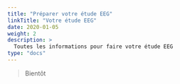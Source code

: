 ```yaml
---
title: "Préparer votre étude EEG"
linkTitle: "Votre étude EEG"
date: 2020-01-05
weight: 2
description: >
  Toutes les informations pour faire votre étude EEG
type: "docs"  
---
```


> Bientôt
